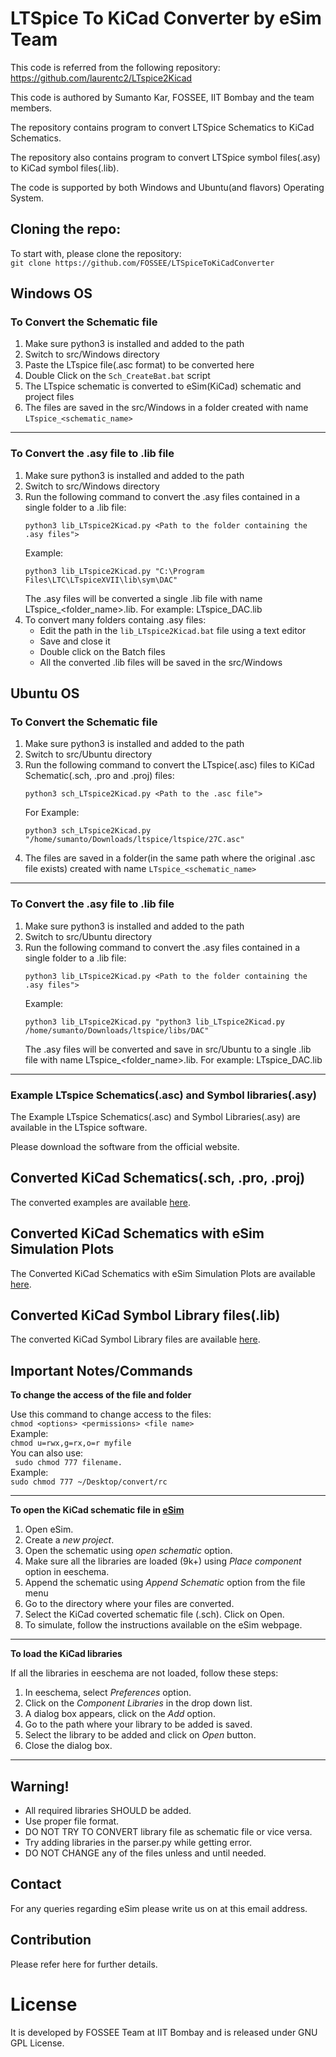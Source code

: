 # LTSpice To KiCad Converter by eSim Team

This code is referred from the following repository: https://github.com/laurentc2/LTspice2Kicad

This code is authored by Sumanto Kar, FOSSEE, IIT Bombay and the team members.

The repository contains program to convert LTSpice Schematics to KiCad Schematics.

The repository also contains program to convert LTSpice symbol files(.asy) to KiCad symbol files(.lib).

The code is supported by both Windows and Ubuntu(and flavors) Operating System.


## Cloning the repo:

To start with, please clone the repository:</br>
	```
	git clone https://github.com/FOSSEE/LTSpiceToKiCadConverter
	```

## Windows OS

### To Convert the Schematic file

1. Make sure python3 is installed and added to the path
2. Switch to src/Windows directory
3. Paste the LTspice file(.asc format) to be converted here
4. Double Click on the ```Sch_CreateBat.bat``` script
5. The LTspice schematic is converted to eSim(KiCad) schematic and project files
6. The files are saved in the src/Windows in a folder created with name ```LTspice_<schematic_name>```

-----------------------------------------------
### To Convert the .asy file to .lib file

1. Make sure python3 is installed and added to the path
2. Switch to src/Windows directory
3. Run the following command to convert the .asy files contained in a single folder to a .lib file:
	```
	python3 lib_LTspice2Kicad.py <Path to the folder containing the .asy files">
	```
	Example:
	```
	python3 lib_LTspice2Kicad.py "C:\Program Files\LTC\LTspiceXVII\lib\sym\DAC"
	```
	The .asy files will be converted a single .lib file with name LTspice_<folder_name>.lib. 
	For example: LTspice_DAC.lib</br>
4. To convert many folders containg .asy files:</br>
	- Edit the path in the ```lib_LTspice2Kicad.bat``` file using a text editor</br>
	- Save and close it</br>
	- Double click on the Batch files</br>
	- All the converted .lib files will be saved in the src/Windows


## Ubuntu OS

### To Convert the Schematic file

1. Make sure python3 is installed and added to the path
2. Switch to src/Ubuntu directory
3. Run the following command to convert the LTspice(.asc) files to KiCad Schematic(.sch, .pro and .proj) files:
    ```
    python3 sch_LTspice2Kicad.py <Path to the .asc file">
    ```
    For Example:
    ```
    python3 sch_LTspice2Kicad.py "/home/sumanto/Downloads/ltspice/ltspice/27C.asc"
    ```
4. The files are saved in a folder(in the same path where the original .asc file exists) created with name ```LTspice_<schematic_name>```

-----------------------------------------------
### To Convert the .asy file to .lib file

1. Make sure python3 is installed and added to the path
2. Switch to src/Ubuntu directory
3. Run the following command to convert the .asy files contained in a single folder to a .lib file:
	```
	python3 lib_LTspice2Kicad.py <Path to the folder containing the .asy files">
	```
	Example:
	```
	python3 lib_LTspice2Kicad.py "python3 lib_LTspice2Kicad.py /home/sumanto/Downloads/ltspice/libs/DAC"
	```
	The .asy files will be converted and save in src/Ubuntu to a single .lib file with name LTspice_<folder_name>.lib. 
	For example: LTspice_DAC.lib

-----------------------------------------------
### Example LTspice Schematics(.asc) and Symbol libraries(.asy)
The Example LTspice Schematics(.asc) and Symbol Libraries(.asy) are available in the LTspice software.

Please download the software from the official website.

## Converted KiCad Schematics(.sch, .pro, .proj)
The converted examples are available [here](https://github.com/FOSSEE/LTSpiceToKiCadConverter/tree/main/Examples/ConvertedKiCad_Schematics_no_eSim_Plots).


## Converted KiCad Schematics with eSim Simulation Plots
The Converted KiCad Schematics with eSim Simulation Plots are available [here](https://github.com/FOSSEE/LTSpiceToKiCadConverter/tree/main/Examples/ConvertedKiCadSchematics_witheSimPlots).

## Converted KiCad Symbol Library files(.lib)
The converted KiCad Symbol Library files are available [here](https://github.com/FOSSEE/LTSpiceToKiCadConverter/tree/main/Examples/ConvertedLibraries).


## Important Notes/Commands
**To change the access of the file and folder**

Use this command to change access to the files:</br>
	```
		chmod <options> <permissions> <file name>
	```</br> 
Example:</br>
	```
		chmod u=rwx,g=rx,o=r myfile
	```</br> 
You can also use:</br> 
	```	
		sudo chmod 777 filename.
	```</br> 
Example:</br>
	```
	sudo chmod 777 ~/Desktop/convert/rc
	```</br> 

-----------------------------------------------
**To open the KiCad schematic file in [eSim](https://esim.fossee.in/home)** 

1. Open eSim.
2. Create a *new project*.
3. Open the schematic using *open schematic* option.
4. Make sure all the libraries are loaded (9k+) using *Place component* option in eeschema.
5. Append the schematic using *Append Schematic* option from the file menu
6. Go to the directory where your files are converted.
7. Select the KiCad coverted schematic file (.sch). Click on Open.
8. To simulate, follow the instructions available on the eSim webpage.
-----------------------------------------------
**To load the KiCad libraries**

If all the libraries in eeschema are not loaded, follow these steps:
1. In eeschema, select *Preferences* option.
2. Click on the *Component Libraries* in the drop down list.
3. A dialog box appears, click on the *Add* option.
4. Go to the path where your library to be added is saved.
5. Select the library to be added and click on *Open* button.
6. Close the dialog box.
-----------------------------------------------

## Warning!
- All required libraries SHOULD be added.
- Use proper file format.
- DO NOT TRY TO CONVERT library file as schematic file or vice versa.
- Try adding libraries in the parser.py while getting error.
- DO NOT CHANGE any of the files unless and until needed.

## Contact
For any queries regarding eSim please write us on at this email address.

## Contribution
Please refer here for further details.

# License
It is developed by FOSSEE Team at IIT Bombay and is released under GNU GPL License.

